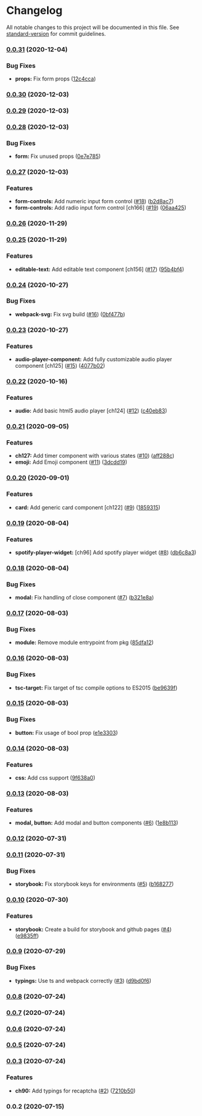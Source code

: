 # Changelog

All notable changes to this project will be documented in this file. See [standard-version](https://github.com/conventional-changelog/standard-version) for commit guidelines.

### [0.0.31](https://github.com/prashanthr/swan-react/compare/v0.0.30...v0.0.31) (2020-12-04)


### Bug Fixes

* **props:** Fix form props ([12c4cca](https://github.com/prashanthr/swan-react/commit/12c4cca5c879b14bcac1c7dcb07822fe85bb3934))

### [0.0.30](https://github.com/prashanthr/swan-react/compare/v0.0.29...v0.0.30) (2020-12-03)

### [0.0.29](https://github.com/prashanthr/swan-react/compare/v0.0.28...v0.0.29) (2020-12-03)

### [0.0.28](https://github.com/prashanthr/swan-react/compare/v0.0.27...v0.0.28) (2020-12-03)


### Bug Fixes

* **form:** Fix unused props ([0e7e785](https://github.com/prashanthr/swan-react/commit/0e7e7858f5f64029c5e08d8ccc013dbee27a32e9))

### [0.0.27](https://github.com/prashanthr/swan-react/compare/v0.0.26...v0.0.27) (2020-12-03)


### Features

* **form-controls:** Add numeric input form control ([#18](https://github.com/prashanthr/swan-react/issues/18)) ([b2d8ac7](https://github.com/prashanthr/swan-react/commit/b2d8ac737f2a7c8b2e829f5c34d20bd35955046f))
* **form-controls:** Add radio input form control [ch166] ([#19](https://github.com/prashanthr/swan-react/issues/19)) ([06aa425](https://github.com/prashanthr/swan-react/commit/06aa425568b7c2f72815c4684e1369794415d7a7))

### [0.0.26](https://github.com/prashanthr/swan-react/compare/v0.0.25...v0.0.26) (2020-11-29)

### [0.0.25](https://github.com/prashanthr/swan-react/compare/v0.0.24...v0.0.25) (2020-11-29)


### Features

* **editable-text:** Add editable text component [ch156] ([#17](https://github.com/prashanthr/swan-react/issues/17)) ([95b4bf4](https://github.com/prashanthr/swan-react/commit/95b4bf4458a7fbcaf094b57de5940fb0674638e6))

### [0.0.24](https://github.com/prashanthr/swan-react/compare/v0.0.23...v0.0.24) (2020-10-27)


### Bug Fixes

* **webpack-svg:** Fix svg build ([#16](https://github.com/prashanthr/swan-react/issues/16)) ([0bf477b](https://github.com/prashanthr/swan-react/commit/0bf477b10e7ca2cb055513401c7115d300ce969a))

### [0.0.23](https://github.com/prashanthr/swan-react/compare/v0.0.22...v0.0.23) (2020-10-27)


### Features

* **audio-player-component:** Add fully customizable audio player component [ch125] ([#15](https://github.com/prashanthr/swan-react/issues/15)) ([4077b02](https://github.com/prashanthr/swan-react/commit/4077b024a4e2ba3a36afdbf68e76714202c7f974))

### [0.0.22](https://github.com/prashanthr/swan-react/compare/v0.0.21...v0.0.22) (2020-10-16)


### Features

* **audio:** Add basic html5 audio player [ch124] ([#12](https://github.com/prashanthr/swan-react/issues/12)) ([c40eb83](https://github.com/prashanthr/swan-react/commit/c40eb838ff4c2782766bfae5d2eec1492add1462))

### [0.0.21](https://github.com/prashanthr/swan-react/compare/v0.0.20...v0.0.21) (2020-09-05)


### Features

* **ch127:** Add timer component with various states ([#10](https://github.com/prashanthr/swan-react/issues/10)) ([aff288c](https://github.com/prashanthr/swan-react/commit/aff288c754f15117ac97e9d9dc5b187edc541326))
* **emoji:** Add Emoji component ([#11](https://github.com/prashanthr/swan-react/issues/11)) ([3dcdd19](https://github.com/prashanthr/swan-react/commit/3dcdd1962914107a4cf3489fd5de45bf1f03daec))

### [0.0.20](https://github.com/prashanthr/swan-react/compare/v0.0.19...v0.0.20) (2020-09-01)


### Features

* **card:** Add generic card component [ch122] ([#9](https://github.com/prashanthr/swan-react/issues/9)) ([1859315](https://github.com/prashanthr/swan-react/commit/1859315786de9945596244c49ec9d301a322cf36))

### [0.0.19](https://github.com/prashanthr/swan-react/compare/v0.0.18...v0.0.19) (2020-08-04)


### Features

* **spotify-player-widget:** [ch96] Add spotify player widget ([#8](https://github.com/prashanthr/swan-react/issues/8)) ([db6c8a3](https://github.com/prashanthr/swan-react/commit/db6c8a38de3a5b7ecbaedf4e856e00ffdbdcee4f))

### [0.0.18](https://github.com/prashanthr/swan-react/compare/v0.0.17...v0.0.18) (2020-08-04)


### Bug Fixes

* **modal:** Fix handling of close component ([#7](https://github.com/prashanthr/swan-react/issues/7)) ([b321e8a](https://github.com/prashanthr/swan-react/commit/b321e8a63a81ce5c01abe397df0c359b5d3cf198))

### [0.0.17](https://github.com/prashanthr/swan-react/compare/v0.0.16...v0.0.17) (2020-08-03)


### Bug Fixes

* **module:** Remove module entrypoint from pkg ([85dfa12](https://github.com/prashanthr/swan-react/commit/85dfa12b6dbc940e11c6b33dfa060cc92660cfe1))

### [0.0.16](https://github.com/prashanthr/swan-react/compare/v0.0.15...v0.0.16) (2020-08-03)


### Bug Fixes

* **tsc-target:** Fix target of tsc compile options to ES2015 ([be9639f](https://github.com/prashanthr/swan-react/commit/be9639f041613c9a06af479373638782d212a37d))

### [0.0.15](https://github.com/prashanthr/swan-react/compare/v0.0.14...v0.0.15) (2020-08-03)


### Bug Fixes

* **button:** Fix usage of bool prop ([e1e3303](https://github.com/prashanthr/swan-react/commit/e1e3303692cf4088350f6555f9c37b1733dfbd45))

### [0.0.14](https://github.com/prashanthr/swan-react/compare/v0.0.13...v0.0.14) (2020-08-03)


### Features

* **css:** Add css support ([9f638a0](https://github.com/prashanthr/swan-react/commit/9f638a04f48625ba58a0759994e8c9d15b6eccd9))

### [0.0.13](https://github.com/prashanthr/swan-react/compare/v0.0.12...v0.0.13) (2020-08-03)


### Features

* **modal, button:** Add modal and button components ([#6](https://github.com/prashanthr/swan-react/issues/6)) ([1e8b113](https://github.com/prashanthr/swan-react/commit/1e8b113a2b5ec98382e37ca33b53a7f2f313114f))

### [0.0.12](https://github.com/prashanthr/swan-react/compare/v0.0.11...v0.0.12) (2020-07-31)

### [0.0.11](https://github.com/prashanthr/swan-react/compare/v0.0.10...v0.0.11) (2020-07-31)


### Bug Fixes

* **storybook:** Fix storybook keys for environments ([#5](https://github.com/prashanthr/swan-react/issues/5)) ([b168277](https://github.com/prashanthr/swan-react/commit/b168277201ec90b160a01a4b376fe470a956dfe8))

### [0.0.10](https://github.com/prashanthr/swan-react/compare/v0.0.9...v0.0.10) (2020-07-30)


### Features

* **storybook:** Create a build for storybook and github pages ([#4](https://github.com/prashanthr/swan-react/issues/4)) ([e9835ff](https://github.com/prashanthr/swan-react/commit/e9835ff7ba804938b804c1eee5f487fc8d5affb5))

### [0.0.9](https://github.com/prashanthr/swan-react/compare/v0.0.8...v0.0.9) (2020-07-29)


### Bug Fixes

* **typings:** Use ts and webpack correctly ([#3](https://github.com/prashanthr/swan-react/issues/3)) ([d9bd0f6](https://github.com/prashanthr/swan-react/commit/d9bd0f608b974fcdf98c6401591dc1e65ca15a75))

### [0.0.8](https://github.com/prashanthr/swan-react/compare/v0.0.7...v0.0.8) (2020-07-24)

### [0.0.7](https://github.com/prashanthr/swan-react/compare/v0.0.6...v0.0.7) (2020-07-24)

### [0.0.6](https://github.com/prashanthr/swan-react/compare/v0.0.5...v0.0.6) (2020-07-24)

### [0.0.5](https://github.com/prashanthr/swan-react/compare/v0.0.4...v0.0.5) (2020-07-24)

### [0.0.3](https://github.com/prashanthr/swan-react/compare/v0.0.2...v0.0.3) (2020-07-24)


### Features

* **ch90:** Add typings for recaptcha ([#2](https://github.com/prashanthr/swan-react/issues/2)) ([7210b50](https://github.com/prashanthr/swan-react/commit/7210b507a38f6af36e1c3a91669fcb80027b8015))

### 0.0.2 (2020-07-15)
